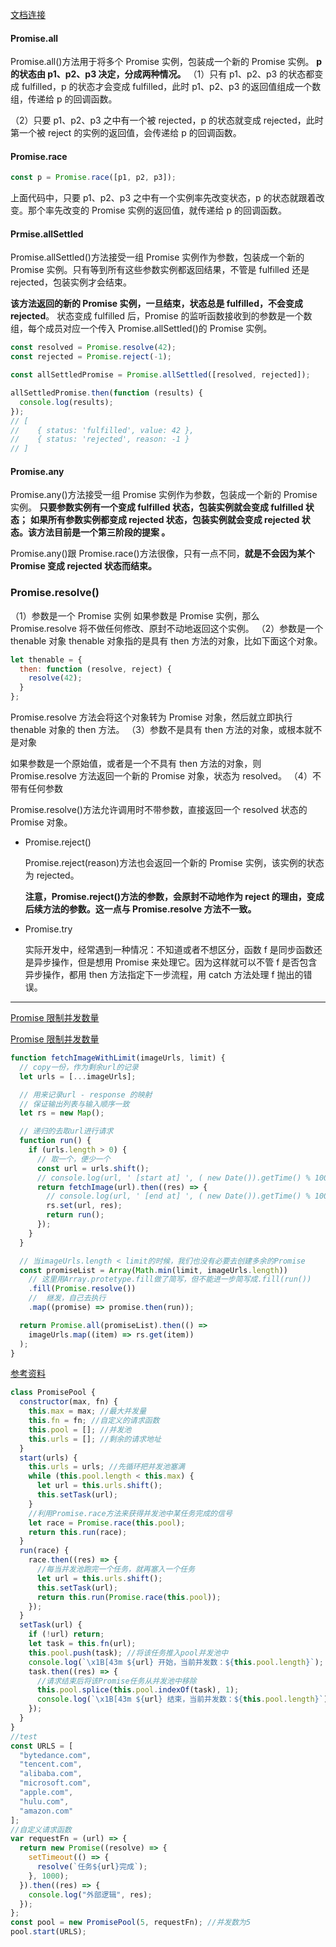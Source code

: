 [文档连接](https://es6.ruanyifeng.com/#docs/promise#Promise-%E7%9A%84%E5%90%AB%E4%B9%89)

#### Promise.all

Promise.all()方法用于将多个 Promise 实例，包装成一个新的 Promise 实例。
**p 的状态由 p1、p2、p3 决定，分成两种情况。**
（1）只有 p1、p2、p3 的状态都变成 fulfilled，p 的状态才会变成 fulfilled，此时 p1、p2、p3 的返回值组成一个数组，传递给 p 的回调函数。

（2）只要 p1、p2、p3 之中有一个被 rejected，p 的状态就变成 rejected，此时第一个被 reject 的实例的返回值，会传递给 p 的回调函数。

#### Promise.race

```js
const p = Promise.race([p1, p2, p3]);
```

上面代码中，只要 p1、p2、p3 之中有一个实例率先改变状态，p 的状态就跟着改变。那个率先改变的 Promise 实例的返回值，就传递给 p 的回调函数。

#### Prmise.allSettled

Promise.allSettled()方法接受一组 Promise 实例作为参数，包装成一个新的 Promise 实例。只有等到所有这些参数实例都返回结果，不管是 fulfilled 还是 rejected，包装实例才会结束。

**该方法返回的新的 Promise 实例，一旦结束，状态总是 fulfilled，不会变成 rejected**。
状态变成 fulfilled 后，Promise 的监听函数接收到的参数是一个数组，每个成员对应一个传入 Promise.allSettled()的 Promise 实例。

```js
const resolved = Promise.resolve(42);
const rejected = Promise.reject(-1);

const allSettledPromise = Promise.allSettled([resolved, rejected]);

allSettledPromise.then(function (results) {
  console.log(results);
});
// [
//    { status: 'fulfilled', value: 42 },
//    { status: 'rejected', reason: -1 }
// ]
```

#### Promise.any

Promise.any()方法接受一组 Promise 实例作为参数，包装成一个新的 Promise 实例。
**只要参数实例有一个变成 fulfilled 状态，包装实例就会变成 fulfilled 状态；**
**如果所有参数实例都变成 rejected 状态，包装实例就会变成 rejected 状态。该方法目前是一个第三阶段的提案 。**

Promise.any()跟 Promise.race()方法很像，只有一点不同，**就是不会因为某个 Promise 变成 rejected 状态而结束。**

### Promise.resolve()

  （1）参数是一个 Promise 实例
  如果参数是 Promise 实例，那么 Promise.resolve 将不做任何修改、原封不动地返回这个实例。
  （2）参数是一个 thenable 对象
  thenable 对象指的是具有 then 方法的对象，比如下面这个对象。

  ```js
  let thenable = {
    then: function (resolve, reject) {
      resolve(42);
    }
  };
  ```

  Promise.resolve 方法会将这个对象转为 Promise 对象，然后就立即执行 thenable 对象的 then 方法。
  （3）参数不是具有 then 方法的对象，或根本就不是对象

  如果参数是一个原始值，或者是一个不具有 then 方法的对象，则 Promise.resolve 方法返回一个新的 Promise 对象，状态为 resolved。
  （4）不带有任何参数

  Promise.resolve()方法允许调用时不带参数，直接返回一个 resolved 状态的 Promise 对象。

* Promise.reject()

  Promise.reject(reason)方法也会返回一个新的 Promise 实例，该实例的状态为 rejected。

  **注意，Promise.reject()方法的参数，会原封不动地作为 reject 的理由，变成后续方法的参数。这一点与 Promise.resolve 方法不一致。**

* Promise.try

  实际开发中，经常遇到一种情况：不知道或者不想区分，函数 f 是同步函数还是异步操作，但是想用 Promise 来处理它。因为这样就可以不管 f 是否包含异步操作，都用 then 方法指定下一步流程，用 catch 方法处理 f 抛出的错误。

---

[Promise 限制并发数量](https://www.jianshu.com/p/cc706239c7ef)

[Promise 限制并发数量](https://blog.csdn.net/u012515877/article/details/104870757)

```js
function fetchImageWithLimit(imageUrls, limit) {
  // copy一份，作为剩余url的记录
  let urls = [...imageUrls];

  // 用来记录url - response 的映射
  // 保证输出列表与输入顺序一致
  let rs = new Map();

  // 递归的去取url进行请求
  function run() {
    if (urls.length > 0) {
      // 取一个，便少一个
      const url = urls.shift();
      // console.log(url, ' [start at] ', ( new Date()).getTime() % 10000)
      return fetchImage(url).then((res) => {
        // console.log(url, ' [end at] ', ( new Date()).getTime() % 10000)
        rs.set(url, res);
        return run();
      });
    }
  }

  // 当imageUrls.length < limit的时候，我们也没有必要去创建多余的Promise
  const promiseList = Array(Math.min(limit, imageUrls.length))
    // 这里用Array.protetype.fill做了简写，但不能进一步简写成.fill(run())
    .fill(Promise.resolve())
    //  继发，自己去执行
    .map((promise) => promise.then(run));

  return Promise.all(promiseList).then(() =>
    imageUrls.map((item) => rs.get(item))
  );
}
```

[参考资料](https://www.cnblogs.com/fuGuy/p/13112876.html)

```js
class PromisePool {
  constructor(max, fn) {
    this.max = max; //最大并发量
    this.fn = fn; //自定义的请求函数
    this.pool = []; //并发池
    this.urls = []; //剩余的请求地址
  }
  start(urls) {
    this.urls = urls; //先循环把并发池塞满
    while (this.pool.length < this.max) {
      let url = this.urls.shift();
      this.setTask(url);
    }
    //利用Promise.race方法来获得并发池中某任务完成的信号
    let race = Promise.race(this.pool);
    return this.run(race);
  }
  run(race) {
    race.then((res) => {
      //每当并发池跑完一个任务，就再塞入一个任务
      let url = this.urls.shift();
      this.setTask(url);
      return this.run(Promise.race(this.pool));
    });
  }
  setTask(url) {
    if (!url) return;
    let task = this.fn(url);
    this.pool.push(task); //将该任务推入pool并发池中
    console.log(`\x1B[43m ${url} 开始，当前并发数：${this.pool.length}`);
    task.then((res) => {
      //请求结束后将该Promise任务从并发池中移除
      this.pool.splice(this.pool.indexOf(task), 1);
      console.log(`\x1B[43m ${url} 结束，当前并发数：${this.pool.length}`);
    });
  }
}
//test
const URLS = [
  "bytedance.com",
  "tencent.com",
  "alibaba.com",
  "microsoft.com",
  "apple.com",
  "hulu.com",
  "amazon.com"
];
//自定义请求函数
var requestFn = (url) => {
  return new Promise((resolve) => {
    setTimeout(() => {
      resolve(`任务${url}完成`);
    }, 1000);
  }).then((res) => {
    console.log("外部逻辑", res);
  });
};
const pool = new PromisePool(5, requestFn); //并发数为5
pool.start(URLS);
```
